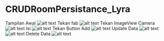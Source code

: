 # CRUDRoomPersistance_Lyra
Tampilan Awal
![alt text](https://github.com/lyrahrtn/CRUDRoomPersistance_Lyra/blob/master/room1.jpg)
Tekan fab
![alt text](https://github.com/lyrahrtn/CRUDRoomPersistance_Lyra/blob/master/room2.jpg)
Tekan ImageView Camera
![alt text](https://github.com/lyrahrtn/CRUDRoomPersistance_Lyra/blob/master/room3.jpg)
Isi
![alt text](https://github.com/lyrahrtn/CRUDRoomPersistance_Lyra/blob/master/room4.jpg)
Tekan Button Add
![alt text](https://github.com/lyrahrtn/CRUDRoomPersistance_Lyra/blob/master/room5.jpg)
Update Data
![alt text](https://github.com/lyrahrtn/CRUDRoomPersistance_Lyra/blob/master/room6.jpg)
![alt text](https://github.com/lyrahrtn/CRUDRoomPersistance_Lyra/blob/master/room7.jpg)
Delete Data
![alt text](https://github.com/lyrahrtn/CRUDRoomPersistance_Lyra/blob/master/room8.jpg)
